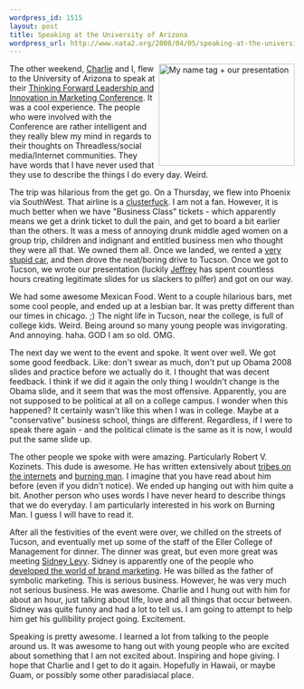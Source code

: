 ```yaml
--- 
wordpress_id: 1515
layout: post
title: Speaking at the University of Arizona
wordpress_url: http://www.nata2.org/2008/04/05/speaking-at-the-university-of-arizona/
---
```

<a title="My name tag + our presentation by nata2, on Flickr" href="http://www.flickr.com/photos/natatwo/2372161865/"><img src="http://farm3.static.flickr.com/2010/2372161865_3f20e8892f_m.jpg" alt="My name tag + our presentation" width="240" height="180" align="right" /></a>The other weekend, <a href="http://charlesfesta.com/">Charlie</a> and I, flew to the University of Arizona to speak at their <a href="http://marketing.eller.arizona.edu/thinkingforward/conference.aspx">Thinking Forward Leadership and Innovation in Marketing Conference</a>. It was a cool experience. The people who were involved with the Conference are rather intelligent and they really blew my mind in regards to their thoughts on Threadless/social media/Internet communities. They have words that I have never used that they use to describe the things I do every day. Weird.

The trip was hilarious from the get go. On a Thursday, we flew into Phoenix via SouthWest. That airline is a <a href="http://www.google.com/search?q=southwest+sucks">clusterfuck</a>. I am not a fan. However, it is much better when we have "Business Class" tickets - which apparently means we get a drink ticket to dull the pain, and get to board a bit earlier than the others. It was a mess of annoying drunk middle aged women on a group trip, children and indignant and entitled business men who thought they were all that. We owned them all. Once we landed, we rented a <a href="http://flickr.com/photos/natatwo/2372164187/">very stupid car</a>, and then drove the neat/boring drive to Tucson. Once we got to Tucson, we wrote our presentation (luckily <a href="http://callmejeffrey.com">Jeffrey</a> has spent countless hours creating legitimate slides for us slackers to pilfer) and got on our way.

We had some awesome Mexican Food. Went to a couple hilarious bars, met some cool people, and ended up at a lesbian bar. It was pretty different than our times in chicago. ;) The night life in Tucson, near the college, is full of college kids. Weird. Being around so many young people was invigorating. And annoying. haha. GOD I am so old. OMG.

The next day we went to the event and spoke. It went over well. We got some good feedback. Like: don't swear as much, don't put up Obama 2008 slides and practice before we actually do it. I thought that was decent feedback. I think if we did it again the only thing I wouldn't change is the Obama slide, and it seem that was the most offensive. Apparently, you are not supposed to be political at all on a college campus. I wonder when this happened? It certainly wasn't like this when I was in college. Maybe at a "conservative" business school, things are different. Regardless, if I were to speak there again - and the political climate is the same as it is now, I would put the same slide up.

The other people we spoke with were amazing. Particularly Robert V. Kozinets. This dude is awesome. He has written extensively about <a href="http://kozinets.net/archives/97">tribes on the internets</a> and <a href="http://www.burningman.com/whatisburningman/2003/03_news_sum4.html">burning man</a>. I imagine that you have read about him before (even if you didn't notice). We ended up hanging out with him quite a bit. Another person who uses words I have never heard to describe things that we do everyday. I am particularly interested in his work on Burning Man. I guess I will have to read it.

After all the festivities of the event were over, we chilled on the streets of Tucson, and eventually met up some of the staff of the Eller College of Management for dinner. The dinner was great, but even more great was meeting <a href="http://www.drsidneyjlevy.com/">Sidney Levy</a>. Sidney is apparently one of the people who <a href="http://books.google.com/books?hl=en&amp;id=IB95hkJczk4C&amp;dq=sidney+levy&amp;printsec=frontcover&amp;source=web&amp;ots=fRR2Nkl7id&amp;sig=7XQtrnSG0b-MaKDq1g4xXxbBDsQ#PPP1,M1">developed the world of brand marketing</a>. He was billed as the father of symbolic marketing. This is serious business. However, he was very much not serious business. He was awesome. Charlie and I hung out with him for about an hour, just talking about life, love and all things that occur between. Sidney was quite funny and had a lot to tell us. I am going to attempt to help him get his gullibility project going. Excitement.

Speaking is pretty awesome. I learned a lot from talking to the people around us. It was awesome to hang out with young people who are excited about something that I am not excited about. Inspiring and hope giving. I hope that Charlie and I get to do it again. Hopefully in Hawaii, or maybe Guam, or possibly some other paradisiacal place.
